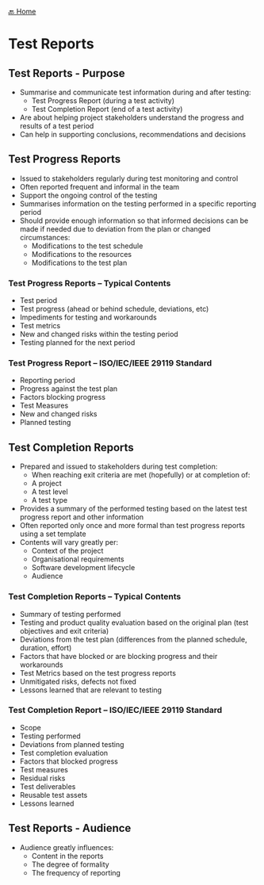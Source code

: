 [🔙 Home](../home.md)

# Test Reports
## Test Reports - Purpose
* Summarise and communicate test information during and after testing:
  * Test Progress Report (during a test activity)
  * Test Completion Report (end of a test activity)
* Are about helping project stakeholders understand the progress and results of a test period
* Can help in supporting conclusions, recommendations and decisions

## Test Progress Reports
* Issued to stakeholders regularly during test monitoring and control
* Often reported frequent and informal in the team
* Support the ongoing control of the testing
* Summarises information on the testing performed in a specific reporting period
* Should provide enough information so that informed decisions can be made if needed due to deviation from the plan or changed circumstances:
  * Modifications to the test schedule
  * Modifications to the resources
  * Modifications to the test plan

### Test Progress Reports – Typical Contents
* Test period
* Test progress (ahead or behind schedule, deviations, etc)
* Impediments for testing and workarounds
* Test metrics
* New and changed risks within the testing period
* Testing planned for the next period

### Test Progress Report – ISO/IEC/IEEE 29119 Standard
* Reporting period
* Progress against the test plan
* Factors blocking progress
* Test Measures
* New and changed risks
* Planned testing

## Test Completion Reports
* Prepared and issued to stakeholders during test completion:
  * When reaching exit criteria are met (hopefully) or at completion of:
  * A project
  * A test level
  * A test type
* Provides a summary of the performed testing based on the latest test progress report and other information
* Often reported only once and more formal than test progress reports using a set template
* Contents will vary greatly per:
  * Context of the project
  * Organisational requirements
  * Software development lifecycle
  * Audience

### Test Completion Reports – Typical Contents
* Summary of testing performed
* Testing and product quality evaluation based on the original plan (test objectives and exit criteria)
* Deviations from the test plan (differences from the planned schedule, duration, effort)
* Factors that have blocked or are blocking progress and their workarounds
* Test Metrics based on the test progress reports
* Unmitigated risks, defects not fixed
* Lessons learned that are relevant to testing

### Test Completion Report – ISO/IEC/IEEE 29119 Standard
* Scope
* Testing performed
* Deviations from planned testing
* Test completion evaluation
* Factors that blocked progress
* Test measures
* Residual risks
* Test deliverables
* Reusable test assets
* Lessons learned

## Test Reports - Audience
* Audience greatly influences:
  * Content in the reports
  * The degree of formality
  * The frequency of reporting